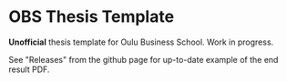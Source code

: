 # OBS Thesis Template

**Unofficial** thesis template for Oulu Business School. Work in progress. 

See "Releases" from the github page for up-to-date example of the end result PDF.